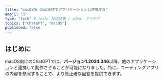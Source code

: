 ```yaml
---
title: "macOS版 ChatGPTでアプリケーションと連携する"
emoji: "🐙"
type: "tech" # tech: 技術記事 / idea: アイデア
topics: ["ChatGPT", "macOS"]
published: false
---
```


## はじめに
macOS向けのChatGPTでは、**バージョン1.2024.346**以降、他のアプリケーションと連携して動作させることが可能になりました。特に、コーディングアプリの内容を参照することで、より皆正確な回答を提供できます。
